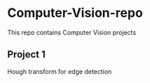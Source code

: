# Computer-Vision-repo

This repo contains Computer Vision projects

## Project 1

Hough transform for edge detection

